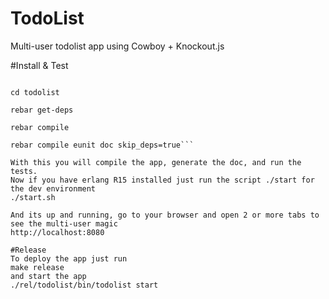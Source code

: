 # TodoList
Multi-user todolist app using Cowboy + Knockout.js

#Install & Test
```git clone git@github.com:darkua/todolist.git

cd todolist

rebar get-deps

rebar compile

rebar compile eunit doc skip_deps=true```

With this you will compile the app, generate the doc, and run the tests.
Now if you have erlang R15 installed just run the script ./start for the dev environment
./start.sh

And its up and running, go to your browser and open 2 or more tabs to see the multi-user magic
http://localhost:8080

#Release
To deploy the app just run
make release
and start the app
./rel/todolist/bin/todolist start